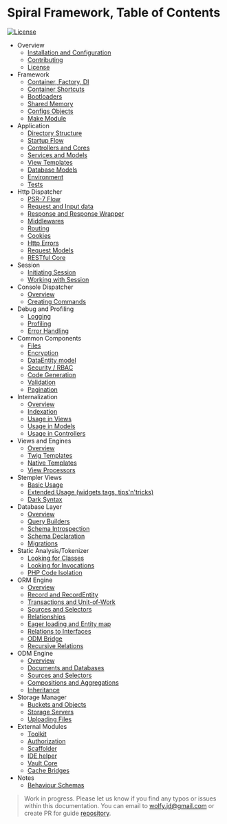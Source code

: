 # Spiral Framework, Table of Contents
[![License](https://poser.pugx.org/spiral/framework/license)](https://packagist.org/packages/spiral/framework) 

* Overview
	* [Installation and Configuration](installation.md)
	* [Contributing](contributing.md)
	* [License](license.md)  	
* Framework
   * [Container, Factory, DI](framework/container.md)
   * [Container Shortcuts](framework/shortcuts.md)
   * [Bootloaders](framework/bootloaders.md)
   * [Shared Memory](framework/memory.md)
   * [Configs Objects](framework/configs.md)
   * [Make Module](framework/modules.md)
* Application
	* [Directory Structure](application/directories.md)
	* [Startup Flow](application/startup.md)
	* [Controllers and Cores](application/controllers.md)
	* [Services and Models](application/models.md)
	* [View Templates](application/views.md)
	* [Database Models](application/database.md)
	* [Environment](application/environment.md)
	* [Tests](application/testing.md)
* Http Dispatcher
	* [PSR-7 Flow](http/flow.md)
	* [Request and Input data](http/input.md)
	* [Response and Response Wrapper](http/response.md)
	* [Middlewares](http/middlewares.md)
	* [Routing](http/routing.md)
	* [Cookies](http/cookies.md)
	* [Http Errors](http/errors.md)
	* [Request Models](http/models.md)
	* [RESTful Core](http/restful.md)
* Session
	* [Initiating Session](session/overview.md)
	* [Working with Session](session/usage.md)
* Console Dispatcher
   	* [Overview](console/commands.md)
   	* [Creating Commands](console/scaffolding.md)
* Debug and Profiling
	* [Logging](debug/logging.md)
 	* [Profiling](debug/profiling.md)
	* [Error Handling](debug/errors.md)
* Common Components
   	* [Files](components/files.md)
   	* [Encryption](components/encrypter.md)
   	* [DataEntity model](components/data-entity.md)
   	* [Security / RBAC](components/security.md)
   	* [Code Generation](components/reactor.md)
   	* [Validation](components/validation.md)
   	* [Pagination](components/pagination.md)
* Internalization
   	* [Overview](i18n/overview.md)
   	* [Indexation](i18n/indexation.md)
   	* [Usage in Views](i18n/views.md)
   	* [Usage in Models](i18n/models.md)
   	* [Usage in Controllers](i18n/controllers.md)
* Views and Engines
	* [Overview](views/overview.md)
	* [Twig Templates](views/twig.md)
	* [Native Templates](views/native.md)
	* [View Processors](views/processors.md)
* Stempler Views
	* [Basic Usage](stempler/basics.md)
 	* [Extended Usage (widgets tags, tips'n'tricks)](stempler/expert.md)
   	* [Dark Syntax](stempler/dark.md)
* Database Layer
	* [Overview](database/overview.md)
	* [Query Builders](database/buidlers.md)
	* [Schema Introspection](database/introspection.md)
	* [Schema Declaration](database/declaration.md)
	* [Migrations](database/migrations.md)
* Static Analysis/Tokenizer
	* [Looking for Classes](tokenizer/classes.md)
	* [Looking for Invocations](tokenizer/invocations.md)
	* [PHP Code Isolation](tokenizer/isolation.md)
* ORM Engine
	* [Overview](orm/ovewrview.md)
	* [Record and RecordEntity](orm/entities.md)
	* [Transactions and Unit-of-Work](orm/transactions.md)
	* [Sources and Selectors](orm/selectors.md)
	* [Relationships](orm/relationships.md)
	* [Eager loading and Entity map](orm/loading.md)
	* [Relations to Interfaces](orm/late-binding.md)
	* [ODM Bridge](orm/odm-bridge.md)
	* [Recursive Relations](orm/recursive.md)
* ODM Engine
	* [Overview](odm/overview.md)
	* [Documents and Databases](odm/entities.md)
	* [Sources and Selectors](orm/selectors.md)
	* [Compositions and Aggregations](odm/oop.md)
	* [Inheritance](odm/inheritance.md)
* Storage Manager
  	* [Buckets and Objects](storage/overview.md)
   	* [Storage Servers](storage/servers.md)
   	* [Uploading Files](storage/uploading.md)
* External Modules
	* [Toolkit](modules/toolkit.md)
	* [Authorization](modules/auth.md)
	* [Scaffolder](modules/scaffolder.md)
	* [IDE helper](modules/ide-helper.md)
	* [Vault Core](modules/vault.md)
	* [Cache Bridges](modules/cache.md)
* Notes
	* [Behaviour Schemas](notes/schemas.md)

> Work in progress. Please let us know if you find any typos or issues within this documentation. You can email to [wolfy.jd@gmail.com](mailto:wolfy.jd@gmail.com) or create PR for guide [repository](https://github.com/spiral/guide).